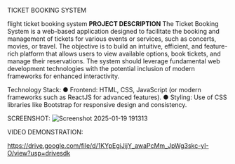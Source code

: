 TICKET BOOKING SYSTEM

flight ticket booking system
**PROJECT DESCRIPTION**
The Ticket Booking System is a web-based application designed to facilitate the booking and
management of tickets for various events or services, such as concerts, movies, or travel.
The objective is to build an intuitive, efficient, and feature-rich platform that allows users to
view available options, book tickets, and manage their reservations. The system should
leverage fundamental web development technologies with the potential inclusion of modern
frameworks for enhanced interactivity.

Technology Stack:
● Frontend: HTML, CSS, JavaScript (or modern frameworks such as ReactJS
for advanced features).
● Styling: Use of CSS libraries like Bootstrap for responsive design and
consistency.

SCREENSHOT:
![Screenshot 2025-01-19 191313](https://github.com/user-attachments/assets/09010cac-26fa-4428-94db-bd75756e7d09)



VIDEO DEMONSTRATION:

https://drive.google.com/file/d/1KYpEgiJijY_awaPcMm_JpWg3skc-yI-O/view?usp=drivesdk





